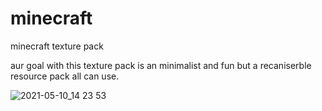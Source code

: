 # minecraft
minecraft texture pack 

aur goal with this texture pack
is an minimalist and fun but a recaniserble resource pack all can use.

![2021-05-10_14 23 53](https://user-images.githubusercontent.com/44124727/117658932-9bfc9100-b19b-11eb-9dfb-69392f2ff739.png)
